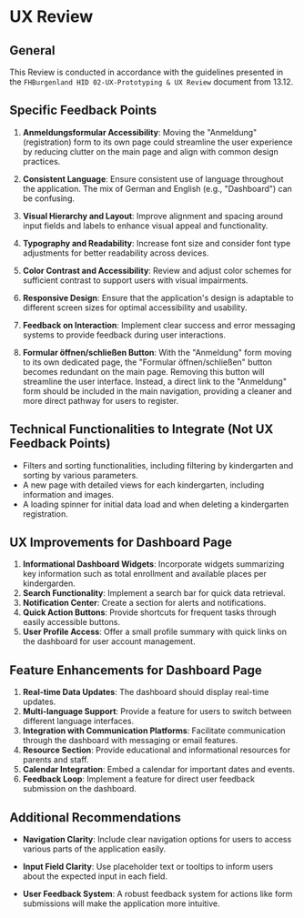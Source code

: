 # UX Review #

## General ##
This Review is conducted in accordance with the guidelines presented in the ``FHBurgenland HID 02-UX-Prototyping & UX Review`` document from 13.12.

## Specific Feedback Points ##
1. **Anmeldungsformular Accessibility**: Moving the "Anmeldung" (registration) form to its own page could streamline the user experience by reducing clutter
    on the main page and align with common design practices.

2. **Consistent Language**: Ensure consistent use of language throughout the application. The mix of German and English (e.g., "Dashboard") can be confusing.

3. **Visual Hierarchy and Layout**: Improve alignment and spacing around input fields and labels to enhance visual appeal and functionality.

4. **Typography and Readability**: Increase font size and consider font type adjustments for better readability across devices.

5. **Color Contrast and Accessibility**: Review and adjust color schemes for sufficient contrast to support users with visual impairments.

6. **Responsive Design**: Ensure that the application's design is adaptable to different screen sizes for optimal accessibility and usability.

7. **Feedback on Interaction**: Implement clear success and error messaging systems to provide feedback during user interactions.

8. **Formular öffnen/schließen Button**: With the "Anmeldung" form moving to its own dedicated page, the "Formular öffnen/schließen"
   button becomes redundant on the main page. Removing this button will streamline the user interface. Instead, a direct link to the "Anmeldung" form should be included in the main navigation, providing a cleaner and more direct pathway for users to register.


## Technical Functionalities to Integrate (Not UX Feedback Points) ##
- Filters and sorting functionalities, including filtering by kindergarten and sorting by various parameters.
- A new page with detailed views for each kindergarten, including information and images.
- A loading spinner for initial data load and when deleting a kindergarten registration.

## UX Improvements for Dashboard Page ##
1. **Informational Dashboard Widgets**: Incorporate widgets summarizing key information such as total enrollment and available places per kindergarden.
2. **Search Functionality**: Implement a search bar for quick data retrieval.
3. **Notification Center**: Create a section for alerts and notifications.
4. **Quick Action Buttons**: Provide shortcuts for frequent tasks through easily accessible buttons.
5. **User Profile Access**: Offer a small profile summary with quick links on the dashboard for user account management.

## Feature Enhancements for Dashboard Page ##
1. **Real-time Data Updates**: The dashboard should display real-time updates.
2. **Multi-language Support**: Provide a feature for users to switch between different language interfaces.
3. **Integration with Communication Platforms**: Facilitate communication through the dashboard with messaging or email features.
4. **Resource Section**: Provide educational and informational resources for parents and staff.
5. **Calendar Integration**: Embed a calendar for important dates and events.
6. **Feedback Loop**: Implement a feature for direct user feedback submission on the dashboard.

## Additional Recommendations ##
- **Navigation Clarity**: Include clear navigation options for users to access various parts of the application easily.

- **Input Field Clarity**: Use placeholder text or tooltips to inform users about the expected input in each field.

- **User Feedback System**: A robust feedback system for actions like form submissions will make the application more intuitive.
